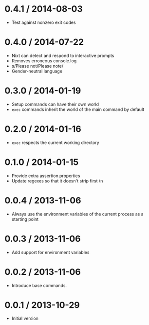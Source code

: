 
0.4.1 / 2014-08-03
==================

  * Test against nonzero exit codes

0.4.0 / 2014-07-22
==================

  * Nixt can detect and respond to interactive prompts
  * Removes erroneous console.log
  * s/Please not/Please note/
  * Gender-neutral language

0.3.0 / 2014-01-19
==================

  * Setup commands can have their own world
  * `exec` commands inherit the world of the main command by default

0.2.0 / 2014-01-16
==================

  * `exec` respects the current working directory

0.1.0 / 2014-01-15
==================

  * Provide extra assertion properties
  * Update regexes so that it doesn't strip first \n

0.0.4 / 2013-11-06
==================

  * Always use the environment variables of the current process as
    a starting point

0.0.3 / 2013-11-06
==================

  * Add support for environment variables

0.0.2 / 2013-11-06
==================

  * Introduce base commands.

0.0.1 / 2013-10-29
==================

  * Initial version
